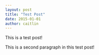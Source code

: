 ```yaml
---
layout: post
title: "Test Post"
date: 2015-01-01
author: caitlin
---
```


This is a test post!

This is a second paragraph in this test post!
